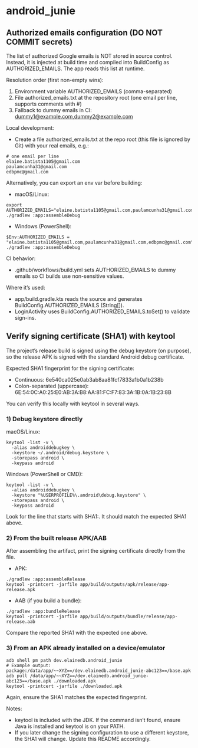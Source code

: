 # android_junie

## Authorized emails configuration (DO NOT COMMIT secrets)

The list of authorized Google emails is NOT stored in source control. Instead, it is injected at build time and compiled into BuildConfig as AUTHORIZED_EMAILS. The app reads this list at runtime.

Resolution order (first non-empty wins):
1) Environment variable AUTHORIZED_EMAILS (comma-separated)
2) File authorized_emails.txt at the repository root (one email per line, supports comments with #)
3) Fallback to dummy emails in CI: dummy1@example.com,dummy2@example.com

Local development:
- Create a file authorized_emails.txt at the repo root (this file is ignored by Git) with your real emails, e.g.:

```
# one email per line
elaine.batista1105@gmail.com
paulamcunha31@gmail.com
edbpmc@gmail.com
```

Alternatively, you can export an env var before building:
- macOS/Linux:
```
export AUTHORIZED_EMAILS="elaine.batista1105@gmail.com,paulamcunha31@gmail.com,edbpmc@gmail.com"
./gradlew :app:assembleDebug
```
- Windows (PowerShell):
```
$Env:AUTHORIZED_EMAILS = "elaine.batista1105@gmail.com,paulamcunha31@gmail.com,edbpmc@gmail.com"
./gradlew :app:assembleDebug
```

CI behavior:
- .github/workflows/build.yml sets AUTHORIZED_EMAILS to dummy emails so CI builds use non-sensitive values.

Where it’s used:
- app/build.gradle.kts reads the source and generates BuildConfig.AUTHORIZED_EMAILS (String[]).
- LoginActivity uses BuildConfig.AUTHORIZED_EMAILS.toSet() to validate sign-ins.

## Verify signing certificate (SHA1) with keytool

The project’s release build is signed using the debug keystore (on purpose), so the release APK is signed with the standard Android debug certificate.

Expected SHA1 fingerprint for the signing certificate:
- Continuous: 6e540ca025e0ab3ab8aa81fcf7833a1b0a1b238b
- Colon-separated (uppercase): 6E:54:0C:A0:25:E0:AB:3A:B8:AA:81:FC:F7:83:3A:1B:0A:1B:23:8B

You can verify this locally with keytool in several ways.

### 1) Debug keystore directly

macOS/Linux:

```
keytool -list -v \
  -alias androiddebugkey \
  -keystore ~/.android/debug.keystore \
  -storepass android \
  -keypass android
```

Windows (PowerShell or CMD):

```
keytool -list -v \
  -alias androiddebugkey \
  -keystore "%USERPROFILE%\.android\debug.keystore" \
  -storepass android \
  -keypass android
```

Look for the line that starts with SHA1:. It should match the expected SHA1 above.

### 2) From the built release APK/AAB

After assembling the artifact, print the signing certificate directly from the file.

- APK:
```
./gradlew :app:assembleRelease
keytool -printcert -jarfile app/build/outputs/apk/release/app-release.apk
```

- AAB (if you build a bundle):
```
./gradlew :app:bundleRelease
keytool -printcert -jarfile app/build/outputs/bundle/release/app-release.aab
```

Compare the reported SHA1 with the expected one above.

### 3) From an APK already installed on a device/emulator

```
adb shell pm path dev.elainedb.android_junie
# Example output: package:/data/app/~~XYZ==/dev.elainedb.android_junie-abc123==/base.apk
adb pull /data/app/~~XYZ==/dev.elainedb.android_junie-abc123==/base.apk ./downloaded.apk
keytool -printcert -jarfile ./downloaded.apk
```

Again, ensure the SHA1 matches the expected fingerprint.

Notes:
- keytool is included with the JDK. If the command isn’t found, ensure Java is installed and keytool is on your PATH.
- If you later change the signing configuration to use a different keystore, the SHA1 will change. Update this README accordingly.